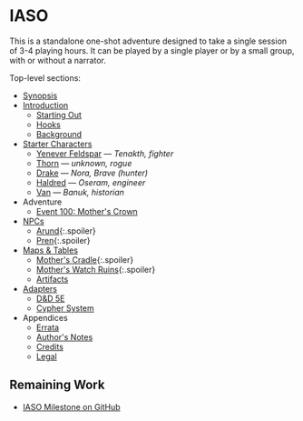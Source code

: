 # IASO

This is a standalone one-shot adventure designed to take a single session of 3-4 playing hours.
It can be played by a single player or by a small group, with or without a narrator.

Top-level sections:

* [Synopsis](015-synopsis.md)
* [Introduction](020-introduction.md)
  * [Starting Out](022-starting-out.md)
  * [Hooks](025-hooks.md)
  * [Background](030-background.md)
* [Starter Characters](040-starter-characters.md)
  * [Yenever Feldspar](042-fighter.md) — _Tenakth, fighter_
  * [Thorn](044-rogue.md) — _unknown, rogue_
  * [Drake](046-ranger.md) — _Nora, Brave (hunter)_
  * [Haldred](048-engineer.md) — _Oseram, engineer_
  * [Van](050-monk.md) — _Banuk, historian_
* Adventure
  * [Event 100: Mother's Crown](100-mothers-crown.md)
* [NPCs](400-npc.md)
  * [Arund](405-arund.md){:.spoiler}
  * [Pren](450-pren.md){:.spoiler}
* [Maps & Tables](500-maps-tables.md)
  * [Mother's Cradle](505-mothers-cradle.md){:.spoiler}
  * [Mother's Watch Ruins](510-mothers-watch-ruins.md){:.spoiler}
  * [Artifacts](590-artifacts.md)
* [Adapters](600-adapters.md)
  * [D&D 5E](605-5e.md)
  * [Cypher System](620-cypher.md)
* Appendices
  * [Errata](940-errata.md)
  * [Author's Notes](950-author-notes.md)
  * [Credits](960-credits.md)
  * [Legal](980-legal.md)

## Remaining Work

* [IASO Milestone on GitHub](https://github.com/rickosborne/skyline/milestone/1)
